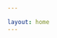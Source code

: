 ```yaml
---

layout: home
---
```

<!DOCTYPE html>
<head>
    <meta charset="UTF-8">
    <title>Charles Crane</title>
    <meta name="author" content="Charles Crane">
    <style>

        body{font-family: andale mono, monospace; margin-left: 15%; margin-right: 15%; background-color: black;} 

        .content{background-color:azure}

        .section{margin-left: 5%; margin-right: 5%;}

    </style>
</head>
<body>

    <div class="content">

        <div class="section">

            <br>
            <h1>Charles Crane</h1>

            <hr>

        </div>

        <div name="datosPersonales" class="section">
            
            <h1>Datos Personales</h1>
            <h2>Descripcion</h2>
            <p>Estudiante de desarrollo web en medac, aficionado de la ciberseguridad</p>

            <h2>Correo electronico</h2>
            <p>charliedavidcrane13@gmail.com</p>

            <hr>

        </div>

        <div name="estudios" class="section">

            <h1>Estudios</h1>
            <h2>Grado Superior Desarrollo de Aplicaciones Web, MEDAC</h2>
            <p>Desde Septiembre 24-actualidad. Desarrollo de aplicaciones web en HTML, CSS, JS, PHP</p>

            <h2>Certificación Practical Network Penetration Tester, TCM Security</h2>
            <p>Realización de asesorias de seguridad ofensivas, explotacion web, enumeracion, ataques en entornos Active directory, etc.</p>
            <a href="https://certified.tcm-sec.com/acd109a6-3843-4161-8575-1455b4ac69e6#gs.h004n3">Enlace a mi Certificado Online</a>

            <h2>Master en Direccion de Ciberseguridad y Hacking Etico, Escuela Internacional de Posgrados</h2>
            <p>Desde Septiembre 21 hasta Junio 22. Realizar pruebas de ciberseguridad, analisis de riesgos, asesorias de seguridad</p>

            <h2>Grado Medio Sistemas Microinformaticos y Redes, IES Fuengirola N1</h2>
            <p>Desde Septiembre 19 hasta Junio 21. Gestion de redes y servicios en Red, Active directory, montaje de equipamentos</p>

            <hr>

        </div>

        <div name="idiomas" class="section">

            <h1>Idiomas</h1>

            <h2>Ingles</h2>
            <p>Nivel Billingue-Nativo</p>

            <h2>Español</h2>
            <p>Nivel Nativo</p>

            <hr>

        </div>

        <div name="experienciaProfesional" class="section">

            <h1>Experiencia Profesional</h1>

            <h2>Encargado de Tienda y Vendedor</h2>
            <p>Bed Sofa & Furniture Centre</p>

            <h2>Administrador de Servicios Red y Programador Web</h2>
            <p>El Sur Existe SL.</p>
            
            <hr>

        </div>

        <div name="redesSociales" class="section">

            <h1>Redes Sociales</h1>
            <a href="https://x.com/cc_pwnn" style="font-weight: bold;">X / Twitter</a><br><br>
            <a href="https://www.linkedin.com/in/charlesdavidcrane/" style="font-weight: bold;">LinkedIn</a><br><br>
            <a href="https://github.com/ChxrlieExe33" style="font-weight: bold;">GitHub</a><br>

        </div>

        <br><br><br>

    </div>


</body>